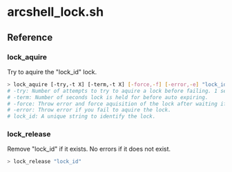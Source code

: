 # arcshell_lock.sh

## Reference


### lock_aquire
Try to aquire the "lock_id" lock.
```bash
> lock_aquire [-try,-t X] [-term,-t X] [-force,-f] [-error,-e] "lock_id"
# -try: Number of attempts to try to aquire a lock before failing. 1 second between attempts.
# -term: Number of seconds lock is held for before auto expiring.
# -force: Throw error and force aquisition of the lock after waiting if need be.
# -error: Throw error if you fail to aquire the lock.
# lock_id: A unique string to identify the lock.
```

### lock_release
Remove "lock_id" if it exists. No errors if it does not exist.
```bash
> lock_release "lock_id"
```

